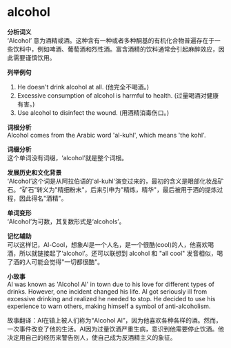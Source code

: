 # alcohol

**分析词义**  
‘Alcohol’ 意为酒精或酒。这种含有一种或者多种酮基的有机化合物普遍存在于一些饮料中，例如啤酒、葡萄酒和烈性酒。富含酒精的饮料通常会引起麻醉效应，因此需要谨慎饮用。

  

**列举例句**

  

1.  He doesn't drink alcohol at all. (他完全不喝酒。)
2.  Excessive consumption of alcohol is harmful to health. (过量喝酒对健康有害。)
3.  Use alcohol to disinfect the wound. (用酒精消毒伤口。)

  

**词根分析**  
Alcohol comes from the Arabic word 'al-kuhl', which means 'the kohl'.

  

**词缀分析**  
这个单词没有词缀，‘alcohol’就是整个词根。

  

**发展历史和文化背景**  
‘Alcohol’这个词是从阿拉伯语的'al-kuhl'演变过来的，最初的含义是眼部化妆品矿石。“矿石”转义为"精细粉末"，后来引申为"精炼，精华"，最后被用于酒的提炼过程，因此得名"酒精"。

  

**单词变形**  
‘Alcohol’为可数，其复数形式是‘alcohols’。

  

**记忆辅助**  
可以这样记，Al-Cool，想象Al是一个人名，是一个很酷(cool)的人，他喜欢喝酒，所以就链接起了‘alcohol’。还可以联想到 alcohol 和 "all cool" 发音相似，喝了酒的人可能会觉得"一切都很酷"。

  

**小故事**  
Al was known as 'Alcohol Al' in town due to his love for different types of drinks. However, one incident changed his life. Al got seriously ill from excessive drinking and realized he needed to stop. He decided to use his experience to warn others, making himself a symbol of anti-alcoholism.

  

故事翻译：Al在镇上被人们称为“Alcohol Al”，因为他喜欢各种各样的酒。然而，一次事件改变了他的生活。Al因为过量饮酒严重生病，意识到他需要停止饮酒。他决定用自己的经历来警告别人，使自己成为反酒精主义的象征。

